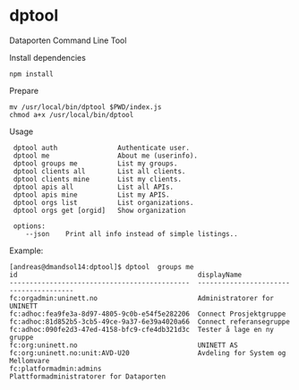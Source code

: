 # dptool

Dataporten Command Line Tool


Install dependencies

	npm install

Prepare

	mv /usr/local/bin/dptool $PWD/index.js
	chmod a+x /usr/local/bin/dptool

Usage 

	 dptool auth               Authenticate user.
	 dptool me                 About me (userinfo).
	 dptool groups me          List my groups.
	 dptool clients all        List all clients.
	 dptool clients mine       List my clients.
	 dptool apis all           List all APIs.
	 dptool apis mine          List my APIS.
	 dptool orgs list          List organizations.
	 dptool orgs get [orgid]   Show organization

	 options: 
	    --json    Print all info instead of simple listings..

Example:

	[andreas@dmandsol14:dptool]$ dptool  groups me
	id                                             displayName                            
	---------------------------------------------  ---------------------------------------
	fc:orgadmin:uninett.no                         Administratorer for UNINETT            
	fc:adhoc:fea9fe3a-8d97-4805-9c0b-e54f5e282206  Connect Prosjektgruppe                 
	fc:adhoc:81d852b5-3cb5-49ce-9a37-6e39a4020a66  Connect referansegruppe                
	fc:adhoc:090fe2d3-47ed-4158-bfc9-cfe4db321d3c  Tester å lage en ny gruppe             
	fc:org:uninett.no                              UNINETT AS                             
	fc:org:uninett.no:unit:AVD-U20                 Avdeling for System og Mellomvare      
	fc:platformadmin:admins                        Plattformadministratorer for Dataporten


